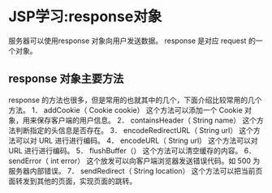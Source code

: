# JSP学习:response对象

服务器可以使用response 对象向用户发送数据。 response 是对应 request 的一个对象。


## response 对象主要方法
response 的方法也很多，但是常用的也就其中的几个，下面介绍比较常用的几个方法。
1． addCookie（ Cookie cookie）
这个方法可以添加一个 Cookie 对象，用来保存客户端的用户信息。
2． containsHeader（ String name）
这个方法判断指定的头信息是否存在。
3． encodeRedirectURL（ String url）
这个方法可以对 URL 进行进行编码。
4． encodeURL（ String url）
这个方法可以对 URL 进行进行编码。
5． flushBuffer（）
这个方法可以清空缓存的内容。
6． sendError（ int error）
这个放发可以向客户端浏览器发送错误代码。如 500 为服务器内部错误。
7． sendRedirect（ String location）
这个方法可以把当前页面转发到其他的页面，实现页面的跳转。
